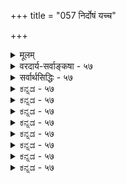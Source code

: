 +++
title = "057 निर्दोषं यच्च"

+++
<details><summary>मूलम्</summary>

निर्दोषं यच्च शास्त्रं तदपि बहुविधं बोधयत्येव भेदं वाक्ये तत्त्वोपदेशप्रकरणपठिते नान्यपर्यं प्रतीमः ।  
नात्रापच्छेदनीतिर्नियतिमति सदोपक्रमन्यायसिद्धेः स्वप्रख्याप्यापलापे श्रुतिरपि वृषलोद्वाहमन्त्रायते वः ॥ ५७ ॥
</details>

<details><summary>वरदार्य-सर्वाङ्कषा - ५७</summary>

, 



ननु भोः ! त्वमेव वैतण्डिकोऽसि, योऽस्मान् वैतण्डिकान् निन्दसि । सर्वं व्यावहारिकमिति वदतामस्माकं बौद्धागमापेक्षया व्यावहारिकः प्रमाण्यातिशयो वेदानां संमतः । त्वमपि वैदिकोऽसि । अतः व्यावहारिकं वा प्रामाण्यातिशयं वेदानां कथं निराकरोषीत्यत्रोत्तरमाह – निर्दोषमित्यादि । यच्च **शास्त्रम्** = - वेदाख्यं परमं शास्त्रम् **निर्दोषम्** = प्रमादादिव्यावहारिकदोषरहितं मन्यसे, तदपि **बहुविधम्** = स्वरूपतः, धर्मतः, गुणतश्च जगद्ब्रह्मणोः नानाविधं भेदम् **बोधयत्येव** = उपदिशत्येव, न तु केवलं वक्ति । केवलं वचनं कदाचिदन्यतात्पर्यकमपि स्यात् ; न तूपदेशः, चेतनहितार्थत्वादुपदेशस्य । ननु कथं ज्ञायते भेदस्यो - पदेश्यत्वमेवेत्यत्राह - वाक्य इत्यादि । तत्त्वोपदेशप्रकणपठिते **वाक्ये** = भेदवाक्ये **आन्यपर्यम्** = अन्य- **परताम्** =अन्यतात्पर्यकताम् न **प्रतीमः** = न जानीमः, वयमिति शेषः । लोके कुत्राप्यस्माभिस्तथाऽदर्शनात् । 'भोक्ता भाग्यं प्रेरितारं च मत्त्वा सर्वं प्रोक्तं त्रिविधं ब्रह्ममेतत्' (श्वे. 1-12 ) ' य ईशेऽस्य जगतो नित्यमेव' (श्वे.6-17) इत्यादौ चिदचिदीश्वरभेदस्य, तदनन्तरं तन्निषेधाभावस्य च दर्शनात् ॥ 

ननु भोः ! न वयं प्रमाणानां पौर्वापर्यमादाय पूर्वस्योत्तरेण बाध इति वदामः, येनोच्येत भवता केवलं भेदोऽप्युपदिश्यते; अनन्तरं निषेधोऽपि न दृश्यते कुत्रचिदित्यादि । किन्तु प्रमेययोः विधिनिषेधयोः पौर्वा-यस्यास्च ग्राति परस्वस्थ कृत्वा 



484 

नात्रापच्छेदनीतिर्नियतिमति सदोपक्रमन्यायसिद्धेः 

स्वप्रख्याप्यापलापे श्रुतिरपि वृषलोद्वाहमन्त्रायते वः ॥57॥ 

STE 

पर्यमादाय । विधिनिषेधयोर्मध्ये विधिः पूर्वः, निषेधस्तु पर इति न्यायतत्त्वविदः । अतश्च भेदाभेदयोर्मध्ये भेदो दुर्बलः, अभेद एव प्रबलस्सिध्येतेति भेदस्य मिथ्यात्वसिद्धिरित्याशङ्कां समाधत्ते – नात्रेत्यादि । **अत्र** = प्रकृते बाध्यबाधकभावे **अपच्छेदनीतिः** =अपच्छेदाधिकरणन्यायः **न** = न प्रवर्तते ॥ 

ज्योतिष्म अग्निहोत्रे, बहिष्पवमानस्तोत्रार्थं पञ्चर्त्विजो यजमानश्चोत्थाय यदा गच्छन्ति, तदा क्रमेण परस्परं संबन्धं कल्पयित्वाग्नेः प्रदक्षिणेन गन्तव्यमिति विहितम् - ' अध्वर्यु प्रस्तोतान्वारभते प्रस्तोतारं प्रतिहर्ता प्रतिहर्तारमुद्गाता उद्गातारं यजमानः' इति । एवं गमनसमये तेषां मध्ये विच्छेदे प्राप्ते प्रायश्चित्तं विधीयते । परस्परं संबन्धविच्छेद एवापच्छेद इत्युच्यते । तत्रेकैकापच्छेदे तत्तत्प्रायश्चित्तमपि भवतीत्यत्र न चर्चा । द्वयोस्त्रयाणां वा क्रमेणापच्छेदे प्रायश्चित्तमपि क्रमेण भवेदविरोधात् । युगपदपच्छेदे युगपत्प्रायश्चित्तद्वयानुष्ठानासंभवात् किं कर्तव्यमिति प्रश्ने, यथेच्छं यत्किञ्चिदिति पूर्वपक्षे, उद्गातुः तत्समूहे प्रधानत्वात्तत्प्रायश्चित्तमेव कर्तव्यमिति निश्चयः । क्रमेण उद्गातृप्रतिहर्त्रेरपच्छेदे तु केशो भवति । उद्गात्रपच्छेदे यज्ञः तत्रैव संस्थाप्यः, पुनर्यनं कृत्वान्ते दक्षिणा देया । प्रतिहर्त्रपच्छेदे तु सर्वस्वदक्षिणा प्रायश्चित्तत्वेनोक्ता । द्वयमपि विरुद्धत्वात्कर्तुमशक्यम् । अत उद्गातुः वर्गप्रधानत्वात् तत्प्रायश्चित्तमेव कर्तव्यमिति पूर्वपक्षे, यस्यापच्छेदः अनन्तरं जातः, तस्यैव प्रायश्चित्तं कर्तव्यम्, पूर्वापेक्षयोत्तरस्य प्रबलत्वादिति सिद्धान्तः । 'पौर्वापर्ये पूर्वदौर्बल्यम्' (जै. सू. 6- 5-54) इत्यत्रोक्तः अयमपच्छेदन्यायः ॥ 

एवमेव प्रकृतेऽपि विधेः पूर्वत्वात्, निषेधस्य चोत्तरत्वान्निषेध एव प्रबल इति पूर्वपक्षिणामाशयः । परं त्वत्रापच्छेदे एवमेवापच्छेदो भवेदिति नियमो नास्ति । विधिनिषेधयोस्तु क्रमो नियतः । अतः **नियतिमति** = नियतपूर्वापरस्थले सदा-सर्वत्र **उपक्रमन्यायसिद्धेः** = उपक्रमाधिकरणन्यायस्यैव सिद्धेः प्रसक्तेः । नियतपूर्वापरभावस्थले तु उपक्तमाधिकरणन्याय एव प्रवर्तेत । अयं न्यायः 'वेदो वा प्रायदर्शनात् ' (जै. सू. 3-3-2 ) इत्यत्रोक्तः । अतो भेदस्यैवोपक्रमात् तत्रैव तात्पर्यम्, अभेदस्यान्यपर्यं वर्ण्यताम् ॥ 



ननु सर्वत्र निषेधो विधिपूर्वकः । शुक्तौ ' इदं रजतम्' इति विधि विना 'नेदं रजतम्' इति निषेधस्यैवाप्रसक्तेः । यदि पूर्वमेव प्रबलम्, तर्हि शुक्तिरजतं सत्यं स्यादित्यत्राह - स्वप्रख्याप्येत्यादि । स्वेन **प्रख्याप्यस्य** =उपस्थापितस्य स्वेनैव **अपलापे** = निराकरणे **श्रुतिरपि** = वेदोऽपि **वः** = श्रुतेः स्वतः प्रामाण्यवादिनां भवताम् **वृषलोद्वाहमन्त्रायते** = परस्परविरोधमजानतां मूढजनानां वचनतुल्यं भवेत् । प्रतियोगिसमर्पकमेव निषेधमपि न समर्पयेत् । 'भूतले घटो नास्ति' इत्यादावपि, यदा नञर्थस्याभावः प्रत्यक्षसिद्धः, तदा प्रतियोगिसमर्पकं स्मरणमेव, न प्रत्यक्षं सर्वथा भवेत्, भावाभावयोर्विरोधात् ॥ - 

**वृषलः** = शूद्रः । शूद्रविवाहे धनलुब्धः पुरोहितः 'पादेनेमममानं प्रहर' इति वरं अश्मप्रहारं पादेन कारयति प्रथमम् । अनन्तरम् ' न प्रहृतम्' इति तं वादयति । ततः 'एवमनृतवदनप्रायश्चित्तं करिष्ये' 

203. 

485 

[ शास्त्रस्य भेदप्रतिपादकत्वम् ] 

भेदः प्रत्यक्षसिद्धो न निगमविषयः स्यादिति त्वर्भकोक्तिः 

प्रख्यातादन्यमेनं प्रथयति यदसौ त्वन्मताद्वैतवन्नः । 

सन्मात्रग्राहि चाक्षं नियमयसि; ततो ब्रह्म दृश्यं मृषा स्यात् 



किं ते श्रुत्या तदानीं; फलमपि लभतां वापशूद्राधिकारः ॥58॥ 

इति वादयित्वा प्रायश्चित्तदानं स्वीकरोतीति ग्रामीणानां कथा । संस्कृतभाषानभिज्ञः शूद्रो वरः स्ववचनविरोधं न जानाति यथा, तथा श्रुतिरपि स्ववचनविरोधं न जानातीति स्यादित्ययं न्यायः 'वृषलोद्वाहमन्त्रन्यायः ' ॥ अयं भावः - 'भूतले घटो नास्ति' इति ह्येकं वाक्यम् । तत्र नञ्व्यतिरिक्तम् सर्वं नञर्थस्यैव शेषभूतम् । प्रसक्तस्यैव निषेधसंभवात् नञः प्रत्येकं प्रयोगाभावात् । अतस्तत्र तावन्मात्रस्य प्रत्येकवाक्यत्वं नास्त्येव । एवमेव ' नेदं रजतम्' इत्यत्रापि । परं त्विदं सर्वमपि न समभिव्यवहारस्थल एव । अन्यथा आपणे 'इदं रजतम्' इति वाक्यमपि प्रतियोगिसमर्पकत्वात् भ्रान्तिप्रयुक्तं स्यात् । 'ज्ञानिनां दृष्ट्या द्वयं तुल्यम्' इत्यादिकं त्वज्ञानिनामेवेत्युक्तं सहस्रशः । तत्फलभूतमुपदेशानुपपत्त्यादिकमप्युक्तं तथैव । प्रकृते भेदाभेदयोर्मध्ये पूर्वापरीभावो दुर्निरूप इत्यप्युक्तमनुपदमेव । अधिकं समनन्तरश्लोके द्रष्टव्यम् ॥ ५७ ॥
</details>

<details><summary>सर्वार्थसिद्धिः - ५७</summary>

असंभावितदोषादौपनिषदवाक्यादद्वैतज्ञानं सिध्यतीति परोक्ते प्रतिबन्दिं प्रस्तुवान इव स्वपक्षमपि स्यापयति - निर्दोषमिति ॥ बहुविधं भेदम् - आधाराधेयभावादिभिरीशेशितव्यभेदं, भोक्तृभोग्यनियन्तृभावैस्तत्त्वत्रयभेदम्, अणुत्वविभुत्वादिभिर्जीवेश्वरभेदं, बद्धमुक्तनित्यतदवान्तरविभागैर्जीवभेदम्, एतेषु(एषु) च कालभेदेन तत्तदवस्थाभेदं चेत्यर्थः । प्रतिषेधगन्धिना त्वयाऽपि प्रतिषेध्यधीर्दुरपलपेत्येवकाराभिप्रायः । प्रस्तुतभेदवाक्यानि अन्यपरत्वान्न भेदं विदधतीत्यत्राह - वाक्य इति । नहि सद्विद्यादिषु कर्मविधयः उपासनविधयो वा संनिदधतीति त्वयाऽपि संप्रधार्यते । सन्ति च तत्रापि, 'अहमिमास्तिस्रो देवता अनेन जीवेनाऽऽत्मनाऽनुप्रविश्य नामरूपे व्याकरवाणि' इत्यादीनि तत्तद्द्रव्यस्वरूपव्यापारादिविविधभेदविषयाणि वाक्यानि । अतोऽनन्यपरनिर्दोषवाक्यसिद्धत्वादद्वैतवत् द्वैतमपि दुर्निषेधमित्यभिप्रायः । ननु प्रतिषेधस्य प्रसक्तिसापेक्षत्वात् भेदप्रसञ्जकवाक्यं पूर्वं, तन्निषेघकं तु परत्वेनापच्छेदनयात्तद्बाधकं स्यादित्यत्राह - नात्रेति । अत्रेत्यनेनाभिप्रेतं हेतुमाह - नियतिमतीति । अयं भावः - अनियतपौर्वापर्ये ह्यपच्छेदनयः, नियमे तूपक्रमनयात् परानुत्पत्तिरेवेति नीतिविदः । इह च त्वयैव प्रसञ्जकप्रतिषेधकयोः पौर्वापर्यनियमः स्थापितः; अतः परस्यैव दौर्बल्यं प्रत्येतव्यमिति । अनुष्ठाने त्वस्य न्यायस्यान(?)न्यथाभावमभिप्रेत्य सदाशब्दः । ननु लोकसिद्धान् भेदांस्तावत् प्रसिद्धत्वादनुवदति, अलौकिकानपि प्रतिषेधार्थमेवोपदिश्य प्रतिषेधतीति परप्राबल्यं दुर्वारम्, तत्राह - स्वप्रख्याप्येति । अप्रख्यातस्य प्रख्यापनाद्वरं तत्र तूष्णींभावः । न हि भ्रमनिवर्तनाय प्रवृत्तं शास्त्रं भ्रमान्तरमुत्पादयतीति त्वदन्यः प्रतिपद्येत । तदिह श्रुतिः प्रत्यक्षाद्यनवगतान् भेदान् स्वयं विधत्ते प्रतिषेधति चेति वृषलविवाहमन्त्रवत् व्याघात एव परिशिष्यते इति भावः । एतेन सगुणनिर्गुणश्रुत्योरपि परप्राबल्यवर्णनं निरस्तम् ॥ ५७ ॥   
इति भेदतन्निषेधश्रुत्योरपच्छेदन्यायानर्हत्वम् ॥
</details>


<details><summary>ಕನ್ನಡ - ५७</summary>

'शास्त्र प्रबल' ऎन्दरू वादिगळ इष्टसिद्धियागुवुदिल्लवॆन्दु प्रति पादिसुत्तारॆ. यज्ञ शास्त्रं निर्पपं, तत् बहुविधं भेदमपि बोधय याव ऒन्दु शास्त्र अपौरुषेयवाद्दरिन्द भ्रान्त्यादि पुरुषदोषरहितवॆन्नुत्तियो, आ शास्त्र अनेक प्रकारवाद भेदवन्नू सह तिळिसिये तिळिसुत्तदॆ. तप्पोपदेश प्रकरणपते वाक्य आन्यपर्य० न प्रतीम-तत्त्ववन्नु उपदेशिसुव समयदल्लि हेळिरुव वाक्यदल्लि बेरॆ तात्पर्यवन्नु नावु अरियलारॆवु. 

“एषत आत्मान्तर्यामृमृतः' ऎन्दु तप्पोपदेश माडुवागलू “ते अन्तर्यामि' ऎन्दु भेदवन्ने हेळुवुदरिन्द शास्त्र अभेद मात्र वन्नु हेळदे भेदवन्नू हेळुत्तदॆ. विरुद्धवाद ऎरडन्नू हेगॆ हेळलु साध्य? आद्दरिन्द ऒन्दक्कॆ बेरॆ रीतियल्ले अर्थवन्नु हेळबेकु ऎम्बुदु, 

विरोधविल्लदे समन्वयपडिसलु साध्यविरुवाग सरियल्ल. 

236 

[257 

୧୫ 

नात्रापच्छेदनीतिर्नियतिमति सदोपक्रमन्यायसिद्धे 

स्व प्रख्याापलापे श्रुतिरसि वृषद्वाहमायते वः ॥ नियतिमति अत्र उपक्रमन्यायसिद्धे, अपच्छेदनीतिः न नियतवाद क्रमविरुव ई कडॆयल्लि उपक्रमाधिकरण न्यायवे बरुवुद रिन्द अपच्छेदाधिकरणन्याय बरुवुदिल्ल. 

यज्ञदल्लि यजमान, ऋत्विक्कुगळु ऎल्लरू परस्पर संहन्ध एर्पडि सिकॊण्डु अग्नियन्नु प्रदक्षिणॆ माडबेकु. अवाग परस्पर सम्बन्ध तप्पि होदरॆ प्रायश्चित्त माडबेकु. सम्बन्ध तप्पि होगुवुदन्नु 'अपच्छेद' ऎन्नुत्तारॆ. उद्धातृविन अपच्छेदवादरॆ यज्ञवन्नु मत्तॆ मॊदलिनिन्द माडबेकु. प्रतिहर्तविन अपच्छेदवादरॆ सर्वस्ववन्नू दक्षिणॆयागि कॊडबेकु. इब्बर अपच्छेदवादरॆ ऎरडनॆयदागि आद अपच्छेदद प्रायश्चित्तवन्ने माडबेकु, मॊदलनॆय अपच्छेदद्दल्ल, ऎन्दु निर्णयि सुव न्यायवन्नु 'अपच्छेद न्याय' ऎन्नुत्तारॆ. ऎरडु शास्त्रगळिगॆ विरोध बन्दरॆ, ऎरडनॆयदे प्रबल ऎम्बुदु इदर तात्पर्य, 

इदरन्तॆ विधि निषेधवाक्यगळल्लि निषेधवाक्य ऎरडनॆयदाद्दरिन्द निषेधवाक्यवे प्रबलवागुव कारण प्रपञ्चमिथ्यात्व, ब्रह्मनिर्गुणत्व ऎल्लवू सिद्धिसुत्तदॆ ऎन्दु निर्विशेषवादिगळु हेळुवरु. 

यार सम्बन्ध मॊदलु तप्पि होगुत्तदॆ ऎन्दु यारू हेळुवु दक्कॆ आगुवुदिल्ल. अद्दरिन्द ई शास्त्रवे मॊदलु, अदल्ल ऎम्ब व्यवस्थॆ यावुदू इल्ल. इन्तह कडॆयल्ले अपच्चेदन्याय बरुत्तदॆ. विधिनिषेध वाक्यगळल्लि विधि मॊदलु, निषेध अनन्तर ऎम्बुदु सर्व सम्मत. इन्तह कडॆ यल्लि, मॊदलनॆय शास्त्रवे प्रबलवॆन्दु हेळुव उपक्रमन्याय'वे बरुवुदरिन्द निषेध वाक्यगळन्नु विधिवाक्यगळिगॆ हॊन्दिसिकॊळ्ळबेकु. 

ऎल्लक्किन्तलू, कर्मकाण्डदल्लि मुन्दिन शास्त्रदिन्द हिन्दिन शास्त्रक्कॆ बाधवॆन्दरॆ, अवनु आवाग अदन्नु माडबारदु ऎन्दष्टे अर्थवे हॊरतु पूर्व शास्त्रवे अप्रमाणवागुवुदिल्ल. वस्तुस्थितियन्नु हेळुवाग आ न्यायवन्नु अन्वयिसिदरॆ, पूर्ववाक्य अप्रमाणवे आगबेकागुत्तदॆ. वेदवाक्यगळल्लि यावुदन्नू वैदिकरु कैबिडुवन्तिल्ल. आद्दरिन्द प्रपञ्चक्कॆ मिथ्यात्ववागलि, ब्रह्मक्कॆ निर्गुणत्ववागलि सिद्धिसवुदे इल्ल. 

स्वप्रख्याव्यापलापे श्रुतिरसि ई वृषाहननायते तानु हेळिद्दन्नु ताने निषेधिसिदरॆ, श्रुतिय सह निमगॆ पामरर विवाह मन्त्रदन्तॆ आगुत्तदॆ. 

श्लोक 58] 

203 

नायकसर 

[भेददल्लि शास्त्र प्रमाणवागबल्लदु. 

237 

तिळुवळिकॆ इल्लद पामरर विवाहदल्लि लुब्धवाद पुरोहितनु वरन कैयिन्द एनादरॊन्दु सुळ्ळन्नु हेळिसि, अदक्कॆ प्रायश्चित्त माडिसि दक्षिणॆयन्नु वसूलु माडुत्तानॆ ऎन्दु हास्यमाडुव 'न्याय' इदॆ. हागॆ श्रुतियू सह बेकॆन्दु तानु तप्पन्नु हेळि, अनन्तर अदन्नु सरिपडिसुत्तदॆ ऎन्दु हेळुवुदु हास्यास्पद ऎन्दु तात्पर्य ॥ ५७ ।
</details>


<details><summary>ಕನ್ನಡ - ५७</summary>

'शास्त्र प्रबल' ऎन्दरू वादिगळ इष्टसिद्धियागुवुदिल्लवॆन्दु प्रति पादिसुत्तारॆ. यज्ञ शास्त्रं निर्पपं, तत् बहुविधं भेदमपि बोधय याव ऒन्दु शास्त्र अपौरुषेयवाद्दरिन्द भ्रान्त्यादि पुरुषदोषरहितवॆन्नुत्तियो, आ शास्त्र अनेक प्रकारवाद भेदवन्नू सह तिळिसिये तिळिसुत्तदॆ. तप्पोपदेश प्रकरणपते वाक्य आन्यपर्य० न प्रतीम-तत्त्ववन्नु उपदेशिसुव समयदल्लि हेळिरुव वाक्यदल्लि बेरॆ तात्पर्यवन्नु नावु अरियलारॆवु. 

“एषत आत्मान्तर्यामृमृतः' ऎन्दु तप्पोपदेश माडुवागलू “ते अन्तर्यामि' ऎन्दु भेदवन्ने हेळुवुदरिन्द शास्त्र अभेद मात्र वन्नु हेळदे भेदवन्नू हेळुत्तदॆ. विरुद्धवाद ऎरडन्नू हेगॆ हेळलु साध्य? आद्दरिन्द ऒन्दक्कॆ बेरॆ रीतियल्ले अर्थवन्नु हेळबेकु ऎम्बुदु, 

विरोधविल्लदे समन्वयपडिसलु साध्यविरुवाग सरियल्ल. 

236 

[257 

୧୫ 

नात्रापच्छेदनीतिर्नियतिमति सदोपक्रमन्यायसिद्धे 

स्व प्रख्याापलापे श्रुतिरसि वृषद्वाहमायते वः ॥ नियतिमति अत्र उपक्रमन्यायसिद्धे, अपच्छेदनीतिः न नियतवाद क्रमविरुव ई कडॆयल्लि उपक्रमाधिकरण न्यायवे बरुवुद रिन्द अपच्छेदाधिकरणन्याय बरुवुदिल्ल. 

यज्ञदल्लि यजमान, ऋत्विक्कुगळु ऎल्लरू परस्पर संहन्ध एर्पडि सिकॊण्डु अग्नियन्नु प्रदक्षिणॆ माडबेकु. अवाग परस्पर सम्बन्ध तप्पि होदरॆ प्रायश्चित्त माडबेकु. सम्बन्ध तप्पि होगुवुदन्नु 'अपच्छेद' ऎन्नुत्तारॆ. उद्धातृविन अपच्छेदवादरॆ यज्ञवन्नु मत्तॆ मॊदलिनिन्द माडबेकु. प्रतिहर्तविन अपच्छेदवादरॆ सर्वस्ववन्नू दक्षिणॆयागि कॊडबेकु. इब्बर अपच्छेदवादरॆ ऎरडनॆयदागि आद अपच्छेदद प्रायश्चित्तवन्ने माडबेकु, मॊदलनॆय अपच्छेदद्दल्ल, ऎन्दु निर्णयि सुव न्यायवन्नु 'अपच्छेद न्याय' ऎन्नुत्तारॆ. ऎरडु शास्त्रगळिगॆ विरोध बन्दरॆ, ऎरडनॆयदे प्रबल ऎम्बुदु इदर तात्पर्य, 

इदरन्तॆ विधि निषेधवाक्यगळल्लि निषेधवाक्य ऎरडनॆयदाद्दरिन्द निषेधवाक्यवे प्रबलवागुव कारण प्रपञ्चमिथ्यात्व, ब्रह्मनिर्गुणत्व ऎल्लवू सिद्धिसुत्तदॆ ऎन्दु निर्विशेषवादिगळु हेळुवरु. 

यार सम्बन्ध मॊदलु तप्पि होगुत्तदॆ ऎन्दु यारू हेळुवु दक्कॆ आगुवुदिल्ल. अद्दरिन्द ई शास्त्रवे मॊदलु, अदल्ल ऎम्ब व्यवस्थॆ यावुदू इल्ल. इन्तह कडॆयल्ले अपच्चेदन्याय बरुत्तदॆ. विधिनिषेध वाक्यगळल्लि विधि मॊदलु, निषेध अनन्तर ऎम्बुदु सर्व सम्मत. इन्तह कडॆ यल्लि, मॊदलनॆय शास्त्रवे प्रबलवॆन्दु हेळुव उपक्रमन्याय'वे बरुवुदरिन्द निषेध वाक्यगळन्नु विधिवाक्यगळिगॆ हॊन्दिसिकॊळ्ळबेकु. 

ऎल्लक्किन्तलू, कर्मकाण्डदल्लि मुन्दिन शास्त्रदिन्द हिन्दिन शास्त्रक्कॆ बाधवॆन्दरॆ, अवनु आवाग अदन्नु माडबारदु ऎन्दष्टे अर्थवे हॊरतु पूर्व शास्त्रवे अप्रमाणवागुवुदिल्ल. वस्तुस्थितियन्नु हेळुवाग आ न्यायवन्नु अन्वयिसिदरॆ, पूर्ववाक्य अप्रमाणवे आगबेकागुत्तदॆ. वेदवाक्यगळल्लि यावुदन्नू वैदिकरु कैबिडुवन्तिल्ल. आद्दरिन्द प्रपञ्चक्कॆ मिथ्यात्ववागलि, ब्रह्मक्कॆ निर्गुणत्ववागलि सिद्धिसवुदे इल्ल. 

स्वप्रख्याव्यापलापे श्रुतिरसि ई वृषाहननायते तानु हेळिद्दन्नु ताने निषेधिसिदरॆ, श्रुतिय सह निमगॆ पामरर विवाह मन्त्रदन्तॆ आगुत्तदॆ. 

श्लोक 58] 

203 

नायकसर 

[भेददल्लि शास्त्र प्रमाणवागबल्लदु. 

237 

तिळुवळिकॆ इल्लद पामरर विवाहदल्लि लुब्धवाद पुरोहितनु वरन कैयिन्द एनादरॊन्दु सुळ्ळन्नु हेळिसि, अदक्कॆ प्रायश्चित्त माडिसि दक्षिणॆयन्नु वसूलु माडुत्तानॆ ऎन्दु हास्यमाडुव 'न्याय' इदॆ. हागॆ श्रुतियू सह बेकॆन्दु तानु तप्पन्नु हेळि, अनन्तर अदन्नु सरिपडिसुत्तदॆ ऎन्दु हेळुवुदु हास्यास्पद ऎन्दु तात्पर्य ॥ ५७ ।
</details>



<details><summary>ಕನ್ನಡ - ५७</summary>

'शास्त्र प्रबल' ऎन्दरू वादिगळ इष्टसिद्धियागुवुदिल्लवॆन्दु प्रति पादिसुत्तारॆ. यज्ञ शास्त्रं निर्पपं, तत् बहुविधं भेदमपि बोधय याव ऒन्दु शास्त्र अपौरुषेयवाद्दरिन्द भ्रान्त्यादि पुरुषदोषरहितवॆन्नुत्तियो, आ शास्त्र अनेक प्रकारवाद भेदवन्नू सह तिळिसिये तिळिसुत्तदॆ. तप्पोपदेश प्रकरणपते वाक्य आन्यपर्य० न प्रतीम-तत्त्ववन्नु उपदेशिसुव समयदल्लि हेळिरुव वाक्यदल्लि बेरॆ तात्पर्यवन्नु नावु अरियलारॆवु. 

“एषत आत्मान्तर्यामृमृतः' ऎन्दु तप्पोपदेश माडुवागलू “ते अन्तर्यामि' ऎन्दु भेदवन्ने हेळुवुदरिन्द शास्त्र अभेद मात्र वन्नु हेळदे भेदवन्नू हेळुत्तदॆ. विरुद्धवाद ऎरडन्नू हेगॆ हेळलु साध्य? आद्दरिन्द ऒन्दक्कॆ बेरॆ रीतियल्ले अर्थवन्नु हेळबेकु ऎम्बुदु, 

विरोधविल्लदे समन्वयपडिसलु साध्यविरुवाग सरियल्ल. 

236 

[257 

୧୫ 

नात्रापच्छेदनीतिर्नियतिमति सदोपक्रमन्यायसिद्धे 

स्व प्रख्याापलापे श्रुतिरसि वृषद्वाहमायते वः ॥ नियतिमति अत्र उपक्रमन्यायसिद्धे, अपच्छेदनीतिः न नियतवाद क्रमविरुव ई कडॆयल्लि उपक्रमाधिकरण न्यायवे बरुवुद रिन्द अपच्छेदाधिकरणन्याय बरुवुदिल्ल. 

यज्ञदल्लि यजमान, ऋत्विक्कुगळु ऎल्लरू परस्पर संहन्ध एर्पडि सिकॊण्डु अग्नियन्नु प्रदक्षिणॆ माडबेकु. अवाग परस्पर सम्बन्ध तप्पि होदरॆ प्रायश्चित्त माडबेकु. सम्बन्ध तप्पि होगुवुदन्नु 'अपच्छेद' ऎन्नुत्तारॆ. उद्धातृविन अपच्छेदवादरॆ यज्ञवन्नु मत्तॆ मॊदलिनिन्द माडबेकु. प्रतिहर्तविन अपच्छेदवादरॆ सर्वस्ववन्नू दक्षिणॆयागि कॊडबेकु. इब्बर अपच्छेदवादरॆ ऎरडनॆयदागि आद अपच्छेदद प्रायश्चित्तवन्ने माडबेकु, मॊदलनॆय अपच्छेदद्दल्ल, ऎन्दु निर्णयि सुव न्यायवन्नु 'अपच्छेद न्याय' ऎन्नुत्तारॆ. ऎरडु शास्त्रगळिगॆ विरोध बन्दरॆ, ऎरडनॆयदे प्रबल ऎम्बुदु इदर तात्पर्य, 

इदरन्तॆ विधि निषेधवाक्यगळल्लि निषेधवाक्य ऎरडनॆयदाद्दरिन्द निषेधवाक्यवे प्रबलवागुव कारण प्रपञ्चमिथ्यात्व, ब्रह्मनिर्गुणत्व ऎल्लवू सिद्धिसुत्तदॆ ऎन्दु निर्विशेषवादिगळु हेळुवरु. 

यार सम्बन्ध मॊदलु तप्पि होगुत्तदॆ ऎन्दु यारू हेळुवु दक्कॆ आगुवुदिल्ल. अद्दरिन्द ई शास्त्रवे मॊदलु, अदल्ल ऎम्ब व्यवस्थॆ यावुदू इल्ल. इन्तह कडॆयल्ले अपच्चेदन्याय बरुत्तदॆ. विधिनिषेध वाक्यगळल्लि विधि मॊदलु, निषेध अनन्तर ऎम्बुदु सर्व सम्मत. इन्तह कडॆ यल्लि, मॊदलनॆय शास्त्रवे प्रबलवॆन्दु हेळुव उपक्रमन्याय'वे बरुवुदरिन्द निषेध वाक्यगळन्नु विधिवाक्यगळिगॆ हॊन्दिसिकॊळ्ळबेकु. 

ऎल्लक्किन्तलू, कर्मकाण्डदल्लि मुन्दिन शास्त्रदिन्द हिन्दिन शास्त्रक्कॆ बाधवॆन्दरॆ, अवनु आवाग अदन्नु माडबारदु ऎन्दष्टे अर्थवे हॊरतु पूर्व शास्त्रवे अप्रमाणवागुवुदिल्ल. वस्तुस्थितियन्नु हेळुवाग आ न्यायवन्नु अन्वयिसिदरॆ, पूर्ववाक्य अप्रमाणवे आगबेकागुत्तदॆ. वेदवाक्यगळल्लि यावुदन्नू वैदिकरु कैबिडुवन्तिल्ल. आद्दरिन्द प्रपञ्चक्कॆ मिथ्यात्ववागलि, ब्रह्मक्कॆ निर्गुणत्ववागलि सिद्धिसवुदे इल्ल. 

स्वप्रख्याव्यापलापे श्रुतिरसि ई वृषाहननायते तानु हेळिद्दन्नु ताने निषेधिसिदरॆ, श्रुतिय सह निमगॆ पामरर विवाह मन्त्रदन्तॆ आगुत्तदॆ. 

श्लोक 58] 

203 

नायकसर 

[भेददल्लि शास्त्र प्रमाणवागबल्लदु. 

237 

तिळुवळिकॆ इल्लद पामरर विवाहदल्लि लुब्धवाद पुरोहितनु वरन कैयिन्द एनादरॊन्दु सुळ्ळन्नु हेळिसि, अदक्कॆ प्रायश्चित्त माडिसि दक्षिणॆयन्नु वसूलु माडुत्तानॆ ऎन्दु हास्यमाडुव 'न्याय' इदॆ. हागॆ श्रुतियू सह बेकॆन्दु तानु तप्पन्नु हेळि, अनन्तर अदन्नु सरिपडिसुत्तदॆ ऎन्दु हेळुवुदु हास्यास्पद ऎन्दु तात्पर्य ॥ ५७ ।
</details>


<details><summary>ಕನ್ನಡ - ५७</summary>

'शास्त्र प्रबल' ऎन्दरू वादिगळ इष्टसिद्धियागुवुदिल्लवॆन्दु प्रति पादिसुत्तारॆ. यज्ञ शास्त्रं निर्पपं, तत् बहुविधं भेदमपि बोधय याव ऒन्दु शास्त्र अपौरुषेयवाद्दरिन्द भ्रान्त्यादि पुरुषदोषरहितवॆन्नुत्तियो, आ शास्त्र अनेक प्रकारवाद भेदवन्नू सह तिळिसिये तिळिसुत्तदॆ. तप्पोपदेश प्रकरणपते वाक्य आन्यपर्य० न प्रतीम-तत्त्ववन्नु उपदेशिसुव समयदल्लि हेळिरुव वाक्यदल्लि बेरॆ तात्पर्यवन्नु नावु अरियलारॆवु. 

“एषत आत्मान्तर्यामृमृतः' ऎन्दु तप्पोपदेश माडुवागलू “ते अन्तर्यामि' ऎन्दु भेदवन्ने हेळुवुदरिन्द शास्त्र अभेद मात्र वन्नु हेळदे भेदवन्नू हेळुत्तदॆ. विरुद्धवाद ऎरडन्नू हेगॆ हेळलु साध्य? आद्दरिन्द ऒन्दक्कॆ बेरॆ रीतियल्ले अर्थवन्नु हेळबेकु ऎम्बुदु, 

विरोधविल्लदे समन्वयपडिसलु साध्यविरुवाग सरियल्ल. 

236 

[257 

୧୫ 

नात्रापच्छेदनीतिर्नियतिमति सदोपक्रमन्यायसिद्धे 

स्व प्रख्याापलापे श्रुतिरसि वृषद्वाहमायते वः ॥ नियतिमति अत्र उपक्रमन्यायसिद्धे, अपच्छेदनीतिः न नियतवाद क्रमविरुव ई कडॆयल्लि उपक्रमाधिकरण न्यायवे बरुवुद रिन्द अपच्छेदाधिकरणन्याय बरुवुदिल्ल. 

यज्ञदल्लि यजमान, ऋत्विक्कुगळु ऎल्लरू परस्पर संहन्ध एर्पडि सिकॊण्डु अग्नियन्नु प्रदक्षिणॆ माडबेकु. अवाग परस्पर सम्बन्ध तप्पि होदरॆ प्रायश्चित्त माडबेकु. सम्बन्ध तप्पि होगुवुदन्नु 'अपच्छेद' ऎन्नुत्तारॆ. उद्धातृविन अपच्छेदवादरॆ यज्ञवन्नु मत्तॆ मॊदलिनिन्द माडबेकु. प्रतिहर्तविन अपच्छेदवादरॆ सर्वस्ववन्नू दक्षिणॆयागि कॊडबेकु. इब्बर अपच्छेदवादरॆ ऎरडनॆयदागि आद अपच्छेदद प्रायश्चित्तवन्ने माडबेकु, मॊदलनॆय अपच्छेदद्दल्ल, ऎन्दु निर्णयि सुव न्यायवन्नु 'अपच्छेद न्याय' ऎन्नुत्तारॆ. ऎरडु शास्त्रगळिगॆ विरोध बन्दरॆ, ऎरडनॆयदे प्रबल ऎम्बुदु इदर तात्पर्य, 

इदरन्तॆ विधि निषेधवाक्यगळल्लि निषेधवाक्य ऎरडनॆयदाद्दरिन्द निषेधवाक्यवे प्रबलवागुव कारण प्रपञ्चमिथ्यात्व, ब्रह्मनिर्गुणत्व ऎल्लवू सिद्धिसुत्तदॆ ऎन्दु निर्विशेषवादिगळु हेळुवरु. 

यार सम्बन्ध मॊदलु तप्पि होगुत्तदॆ ऎन्दु यारू हेळुवु दक्कॆ आगुवुदिल्ल. अद्दरिन्द ई शास्त्रवे मॊदलु, अदल्ल ऎम्ब व्यवस्थॆ यावुदू इल्ल. इन्तह कडॆयल्ले अपच्चेदन्याय बरुत्तदॆ. विधिनिषेध वाक्यगळल्लि विधि मॊदलु, निषेध अनन्तर ऎम्बुदु सर्व सम्मत. इन्तह कडॆ यल्लि, मॊदलनॆय शास्त्रवे प्रबलवॆन्दु हेळुव उपक्रमन्याय'वे बरुवुदरिन्द निषेध वाक्यगळन्नु विधिवाक्यगळिगॆ हॊन्दिसिकॊळ्ळबेकु. 

ऎल्लक्किन्तलू, कर्मकाण्डदल्लि मुन्दिन शास्त्रदिन्द हिन्दिन शास्त्रक्कॆ बाधवॆन्दरॆ, अवनु आवाग अदन्नु माडबारदु ऎन्दष्टे अर्थवे हॊरतु पूर्व शास्त्रवे अप्रमाणवागुवुदिल्ल. वस्तुस्थितियन्नु हेळुवाग आ न्यायवन्नु अन्वयिसिदरॆ, पूर्ववाक्य अप्रमाणवे आगबेकागुत्तदॆ. वेदवाक्यगळल्लि यावुदन्नू वैदिकरु कैबिडुवन्तिल्ल. आद्दरिन्द प्रपञ्चक्कॆ मिथ्यात्ववागलि, ब्रह्मक्कॆ निर्गुणत्ववागलि सिद्धिसवुदे इल्ल. 

स्वप्रख्याव्यापलापे श्रुतिरसि ई वृषाहननायते तानु हेळिद्दन्नु ताने निषेधिसिदरॆ, श्रुतिय सह निमगॆ पामरर विवाह मन्त्रदन्तॆ आगुत्तदॆ. 

श्लोक 58] 

203 

नायकसर 

[भेददल्लि शास्त्र प्रमाणवागबल्लदु. 

237 

तिळुवळिकॆ इल्लद पामरर विवाहदल्लि लुब्धवाद पुरोहितनु वरन कैयिन्द एनादरॊन्दु सुळ्ळन्नु हेळिसि, अदक्कॆ प्रायश्चित्त माडिसि दक्षिणॆयन्नु वसूलु माडुत्तानॆ ऎन्दु हास्यमाडुव 'न्याय' इदॆ. हागॆ श्रुतियू सह बेकॆन्दु तानु तप्पन्नु हेळि, अनन्तर अदन्नु सरिपडिसुत्तदॆ ऎन्दु हेळुवुदु हास्यास्पद ऎन्दु तात्पर्य ॥ ५७ ।
</details>



<details><summary>ಕನ್ನಡ - ५७</summary>

'शास्त्र प्रबल' ऎन्दरू वादिगळ इष्टसिद्धियागुवुदिल्लवॆन्दु प्रति पादिसुत्तारॆ. यज्ञ शास्त्रं निर्पपं, तत् बहुविधं भेदमपि बोधय याव ऒन्दु शास्त्र अपौरुषेयवाद्दरिन्द भ्रान्त्यादि पुरुषदोषरहितवॆन्नुत्तियो, आ शास्त्र अनेक प्रकारवाद भेदवन्नू सह तिळिसिये तिळिसुत्तदॆ. तप्पोपदेश प्रकरणपते वाक्य आन्यपर्य० न प्रतीम-तत्त्ववन्नु उपदेशिसुव समयदल्लि हेळिरुव वाक्यदल्लि बेरॆ तात्पर्यवन्नु नावु अरियलारॆवु. 

“एषत आत्मान्तर्यामृमृतः' ऎन्दु तप्पोपदेश माडुवागलू “ते अन्तर्यामि' ऎन्दु भेदवन्ने हेळुवुदरिन्द शास्त्र अभेद मात्र वन्नु हेळदे भेदवन्नू हेळुत्तदॆ. विरुद्धवाद ऎरडन्नू हेगॆ हेळलु साध्य? आद्दरिन्द ऒन्दक्कॆ बेरॆ रीतियल्ले अर्थवन्नु हेळबेकु ऎम्बुदु, 

विरोधविल्लदे समन्वयपडिसलु साध्यविरुवाग सरियल्ल. 

236 

[257 

୧୫ 

नात्रापच्छेदनीतिर्नियतिमति सदोपक्रमन्यायसिद्धे 

स्व प्रख्याापलापे श्रुतिरसि वृषद्वाहमायते वः ॥ नियतिमति अत्र उपक्रमन्यायसिद्धे, अपच्छेदनीतिः न नियतवाद क्रमविरुव ई कडॆयल्लि उपक्रमाधिकरण न्यायवे बरुवुद रिन्द अपच्छेदाधिकरणन्याय बरुवुदिल्ल. 

यज्ञदल्लि यजमान, ऋत्विक्कुगळु ऎल्लरू परस्पर संहन्ध एर्पडि सिकॊण्डु अग्नियन्नु प्रदक्षिणॆ माडबेकु. अवाग परस्पर सम्बन्ध तप्पि होदरॆ प्रायश्चित्त माडबेकु. सम्बन्ध तप्पि होगुवुदन्नु 'अपच्छेद' ऎन्नुत्तारॆ. उद्धातृविन अपच्छेदवादरॆ यज्ञवन्नु मत्तॆ मॊदलिनिन्द माडबेकु. प्रतिहर्तविन अपच्छेदवादरॆ सर्वस्ववन्नू दक्षिणॆयागि कॊडबेकु. इब्बर अपच्छेदवादरॆ ऎरडनॆयदागि आद अपच्छेदद प्रायश्चित्तवन्ने माडबेकु, मॊदलनॆय अपच्छेदद्दल्ल, ऎन्दु निर्णयि सुव न्यायवन्नु 'अपच्छेद न्याय' ऎन्नुत्तारॆ. ऎरडु शास्त्रगळिगॆ विरोध बन्दरॆ, ऎरडनॆयदे प्रबल ऎम्बुदु इदर तात्पर्य, 

इदरन्तॆ विधि निषेधवाक्यगळल्लि निषेधवाक्य ऎरडनॆयदाद्दरिन्द निषेधवाक्यवे प्रबलवागुव कारण प्रपञ्चमिथ्यात्व, ब्रह्मनिर्गुणत्व ऎल्लवू सिद्धिसुत्तदॆ ऎन्दु निर्विशेषवादिगळु हेळुवरु. 

यार सम्बन्ध मॊदलु तप्पि होगुत्तदॆ ऎन्दु यारू हेळुवु दक्कॆ आगुवुदिल्ल. अद्दरिन्द ई शास्त्रवे मॊदलु, अदल्ल ऎम्ब व्यवस्थॆ यावुदू इल्ल. इन्तह कडॆयल्ले अपच्चेदन्याय बरुत्तदॆ. विधिनिषेध वाक्यगळल्लि विधि मॊदलु, निषेध अनन्तर ऎम्बुदु सर्व सम्मत. इन्तह कडॆ यल्लि, मॊदलनॆय शास्त्रवे प्रबलवॆन्दु हेळुव उपक्रमन्याय'वे बरुवुदरिन्द निषेध वाक्यगळन्नु विधिवाक्यगळिगॆ हॊन्दिसिकॊळ्ळबेकु. 

ऎल्लक्किन्तलू, कर्मकाण्डदल्लि मुन्दिन शास्त्रदिन्द हिन्दिन शास्त्रक्कॆ बाधवॆन्दरॆ, अवनु आवाग अदन्नु माडबारदु ऎन्दष्टे अर्थवे हॊरतु पूर्व शास्त्रवे अप्रमाणवागुवुदिल्ल. वस्तुस्थितियन्नु हेळुवाग आ न्यायवन्नु अन्वयिसिदरॆ, पूर्ववाक्य अप्रमाणवे आगबेकागुत्तदॆ. वेदवाक्यगळल्लि यावुदन्नू वैदिकरु कैबिडुवन्तिल्ल. आद्दरिन्द प्रपञ्चक्कॆ मिथ्यात्ववागलि, ब्रह्मक्कॆ निर्गुणत्ववागलि सिद्धिसवुदे इल्ल. 

स्वप्रख्याव्यापलापे श्रुतिरसि ई वृषाहननायते तानु हेळिद्दन्नु ताने निषेधिसिदरॆ, श्रुतिय सह निमगॆ पामरर विवाह मन्त्रदन्तॆ आगुत्तदॆ. 

श्लोक 58] 

203 

नायकसर 

[भेददल्लि शास्त्र प्रमाणवागबल्लदु. 

237 

तिळुवळिकॆ इल्लद पामरर विवाहदल्लि लुब्धवाद पुरोहितनु वरन कैयिन्द एनादरॊन्दु सुळ्ळन्नु हेळिसि, अदक्कॆ प्रायश्चित्त माडिसि दक्षिणॆयन्नु वसूलु माडुत्तानॆ ऎन्दु हास्यमाडुव 'न्याय' इदॆ. हागॆ श्रुतियू सह बेकॆन्दु तानु तप्पन्नु हेळि, अनन्तर अदन्नु सरिपडिसुत्तदॆ ऎन्दु हेळुवुदु हास्यास्पद ऎन्दु तात्पर्य ॥ ५७ ।
</details>


<details><summary>ಕನ್ನಡ - ५७</summary>

'शास्त्र प्रबल' ऎन्दरू वादिगळ इष्टसिद्धियागुवुदिल्लवॆन्दु प्रति पादिसुत्तारॆ. यज्ञ शास्त्रं निर्पपं, तत् बहुविधं भेदमपि बोधय याव ऒन्दु शास्त्र अपौरुषेयवाद्दरिन्द भ्रान्त्यादि पुरुषदोषरहितवॆन्नुत्तियो, आ शास्त्र अनेक प्रकारवाद भेदवन्नू सह तिळिसिये तिळिसुत्तदॆ. तप्पोपदेश प्रकरणपते वाक्य आन्यपर्य० न प्रतीम-तत्त्ववन्नु उपदेशिसुव समयदल्लि हेळिरुव वाक्यदल्लि बेरॆ तात्पर्यवन्नु नावु अरियलारॆवु. 

“एषत आत्मान्तर्यामृमृतः' ऎन्दु तप्पोपदेश माडुवागलू “ते अन्तर्यामि' ऎन्दु भेदवन्ने हेळुवुदरिन्द शास्त्र अभेद मात्र वन्नु हेळदे भेदवन्नू हेळुत्तदॆ. विरुद्धवाद ऎरडन्नू हेगॆ हेळलु साध्य? आद्दरिन्द ऒन्दक्कॆ बेरॆ रीतियल्ले अर्थवन्नु हेळबेकु ऎम्बुदु, 

विरोधविल्लदे समन्वयपडिसलु साध्यविरुवाग सरियल्ल. 

236 

[257 

୧୫ 

नात्रापच्छेदनीतिर्नियतिमति सदोपक्रमन्यायसिद्धे 

स्व प्रख्याापलापे श्रुतिरसि वृषद्वाहमायते वः ॥ नियतिमति अत्र उपक्रमन्यायसिद्धे, अपच्छेदनीतिः न नियतवाद क्रमविरुव ई कडॆयल्लि उपक्रमाधिकरण न्यायवे बरुवुद रिन्द अपच्छेदाधिकरणन्याय बरुवुदिल्ल. 

यज्ञदल्लि यजमान, ऋत्विक्कुगळु ऎल्लरू परस्पर संहन्ध एर्पडि सिकॊण्डु अग्नियन्नु प्रदक्षिणॆ माडबेकु. अवाग परस्पर सम्बन्ध तप्पि होदरॆ प्रायश्चित्त माडबेकु. सम्बन्ध तप्पि होगुवुदन्नु 'अपच्छेद' ऎन्नुत्तारॆ. उद्धातृविन अपच्छेदवादरॆ यज्ञवन्नु मत्तॆ मॊदलिनिन्द माडबेकु. प्रतिहर्तविन अपच्छेदवादरॆ सर्वस्ववन्नू दक्षिणॆयागि कॊडबेकु. इब्बर अपच्छेदवादरॆ ऎरडनॆयदागि आद अपच्छेदद प्रायश्चित्तवन्ने माडबेकु, मॊदलनॆय अपच्छेदद्दल्ल, ऎन्दु निर्णयि सुव न्यायवन्नु 'अपच्छेद न्याय' ऎन्नुत्तारॆ. ऎरडु शास्त्रगळिगॆ विरोध बन्दरॆ, ऎरडनॆयदे प्रबल ऎम्बुदु इदर तात्पर्य, 

इदरन्तॆ विधि निषेधवाक्यगळल्लि निषेधवाक्य ऎरडनॆयदाद्दरिन्द निषेधवाक्यवे प्रबलवागुव कारण प्रपञ्चमिथ्यात्व, ब्रह्मनिर्गुणत्व ऎल्लवू सिद्धिसुत्तदॆ ऎन्दु निर्विशेषवादिगळु हेळुवरु. 

यार सम्बन्ध मॊदलु तप्पि होगुत्तदॆ ऎन्दु यारू हेळुवु दक्कॆ आगुवुदिल्ल. अद्दरिन्द ई शास्त्रवे मॊदलु, अदल्ल ऎम्ब व्यवस्थॆ यावुदू इल्ल. इन्तह कडॆयल्ले अपच्चेदन्याय बरुत्तदॆ. विधिनिषेध वाक्यगळल्लि विधि मॊदलु, निषेध अनन्तर ऎम्बुदु सर्व सम्मत. इन्तह कडॆ यल्लि, मॊदलनॆय शास्त्रवे प्रबलवॆन्दु हेळुव उपक्रमन्याय'वे बरुवुदरिन्द निषेध वाक्यगळन्नु विधिवाक्यगळिगॆ हॊन्दिसिकॊळ्ळबेकु. 

ऎल्लक्किन्तलू, कर्मकाण्डदल्लि मुन्दिन शास्त्रदिन्द हिन्दिन शास्त्रक्कॆ बाधवॆन्दरॆ, अवनु आवाग अदन्नु माडबारदु ऎन्दष्टे अर्थवे हॊरतु पूर्व शास्त्रवे अप्रमाणवागुवुदिल्ल. वस्तुस्थितियन्नु हेळुवाग आ न्यायवन्नु अन्वयिसिदरॆ, पूर्ववाक्य अप्रमाणवे आगबेकागुत्तदॆ. वेदवाक्यगळल्लि यावुदन्नू वैदिकरु कैबिडुवन्तिल्ल. आद्दरिन्द प्रपञ्चक्कॆ मिथ्यात्ववागलि, ब्रह्मक्कॆ निर्गुणत्ववागलि सिद्धिसवुदे इल्ल. 

स्वप्रख्याव्यापलापे श्रुतिरसि ई वृषाहननायते तानु हेळिद्दन्नु ताने निषेधिसिदरॆ, श्रुतिय सह निमगॆ पामरर विवाह मन्त्रदन्तॆ आगुत्तदॆ. 

श्लोक 58] 

203 

नायकसर 

[भेददल्लि शास्त्र प्रमाणवागबल्लदु. 

237 

तिळुवळिकॆ इल्लद पामरर विवाहदल्लि लुब्धवाद पुरोहितनु वरन कैयिन्द एनादरॊन्दु सुळ्ळन्नु हेळिसि, अदक्कॆ प्रायश्चित्त माडिसि दक्षिणॆयन्नु वसूलु माडुत्तानॆ ऎन्दु हास्यमाडुव 'न्याय' इदॆ. हागॆ श्रुतियू सह बेकॆन्दु तानु तप्पन्नु हेळि, अनन्तर अदन्नु सरिपडिसुत्तदॆ ऎन्दु हेळुवुदु हास्यास्पद ऎन्दु तात्पर्य ॥ ५७ ।
</details>



<details><summary>ಕನ್ನಡ - ५७</summary>

'शास्त्र प्रबल' ऎन्दरू वादिगळ इष्टसिद्धियागुवुदिल्लवॆन्दु प्रति पादिसुत्तारॆ. यज्ञ शास्त्रं निर्पपं, तत् बहुविधं भेदमपि बोधय याव ऒन्दु शास्त्र अपौरुषेयवाद्दरिन्द भ्रान्त्यादि पुरुषदोषरहितवॆन्नुत्तियो, आ शास्त्र अनेक प्रकारवाद भेदवन्नू सह तिळिसिये तिळिसुत्तदॆ. तप्पोपदेश प्रकरणपते वाक्य आन्यपर्य० न प्रतीम-तत्त्ववन्नु उपदेशिसुव समयदल्लि हेळिरुव वाक्यदल्लि बेरॆ तात्पर्यवन्नु नावु अरियलारॆवु. 

“एषत आत्मान्तर्यामृमृतः' ऎन्दु तप्पोपदेश माडुवागलू “ते अन्तर्यामि' ऎन्दु भेदवन्ने हेळुवुदरिन्द शास्त्र अभेद मात्र वन्नु हेळदे भेदवन्नू हेळुत्तदॆ. विरुद्धवाद ऎरडन्नू हेगॆ हेळलु साध्य? आद्दरिन्द ऒन्दक्कॆ बेरॆ रीतियल्ले अर्थवन्नु हेळबेकु ऎम्बुदु, 

विरोधविल्लदे समन्वयपडिसलु साध्यविरुवाग सरियल्ल. 

236 

[257 

୧୫ 

नात्रापच्छेदनीतिर्नियतिमति सदोपक्रमन्यायसिद्धे 

स्व प्रख्याापलापे श्रुतिरसि वृषद्वाहमायते वः ॥ नियतिमति अत्र उपक्रमन्यायसिद्धे, अपच्छेदनीतिः न नियतवाद क्रमविरुव ई कडॆयल्लि उपक्रमाधिकरण न्यायवे बरुवुद रिन्द अपच्छेदाधिकरणन्याय बरुवुदिल्ल. 

यज्ञदल्लि यजमान, ऋत्विक्कुगळु ऎल्लरू परस्पर संहन्ध एर्पडि सिकॊण्डु अग्नियन्नु प्रदक्षिणॆ माडबेकु. अवाग परस्पर सम्बन्ध तप्पि होदरॆ प्रायश्चित्त माडबेकु. सम्बन्ध तप्पि होगुवुदन्नु 'अपच्छेद' ऎन्नुत्तारॆ. उद्धातृविन अपच्छेदवादरॆ यज्ञवन्नु मत्तॆ मॊदलिनिन्द माडबेकु. प्रतिहर्तविन अपच्छेदवादरॆ सर्वस्ववन्नू दक्षिणॆयागि कॊडबेकु. इब्बर अपच्छेदवादरॆ ऎरडनॆयदागि आद अपच्छेदद प्रायश्चित्तवन्ने माडबेकु, मॊदलनॆय अपच्छेदद्दल्ल, ऎन्दु निर्णयि सुव न्यायवन्नु 'अपच्छेद न्याय' ऎन्नुत्तारॆ. ऎरडु शास्त्रगळिगॆ विरोध बन्दरॆ, ऎरडनॆयदे प्रबल ऎम्बुदु इदर तात्पर्य, 

इदरन्तॆ विधि निषेधवाक्यगळल्लि निषेधवाक्य ऎरडनॆयदाद्दरिन्द निषेधवाक्यवे प्रबलवागुव कारण प्रपञ्चमिथ्यात्व, ब्रह्मनिर्गुणत्व ऎल्लवू सिद्धिसुत्तदॆ ऎन्दु निर्विशेषवादिगळु हेळुवरु. 

यार सम्बन्ध मॊदलु तप्पि होगुत्तदॆ ऎन्दु यारू हेळुवु दक्कॆ आगुवुदिल्ल. अद्दरिन्द ई शास्त्रवे मॊदलु, अदल्ल ऎम्ब व्यवस्थॆ यावुदू इल्ल. इन्तह कडॆयल्ले अपच्चेदन्याय बरुत्तदॆ. विधिनिषेध वाक्यगळल्लि विधि मॊदलु, निषेध अनन्तर ऎम्बुदु सर्व सम्मत. इन्तह कडॆ यल्लि, मॊदलनॆय शास्त्रवे प्रबलवॆन्दु हेळुव उपक्रमन्याय'वे बरुवुदरिन्द निषेध वाक्यगळन्नु विधिवाक्यगळिगॆ हॊन्दिसिकॊळ्ळबेकु. 

ऎल्लक्किन्तलू, कर्मकाण्डदल्लि मुन्दिन शास्त्रदिन्द हिन्दिन शास्त्रक्कॆ बाधवॆन्दरॆ, अवनु आवाग अदन्नु माडबारदु ऎन्दष्टे अर्थवे हॊरतु पूर्व शास्त्रवे अप्रमाणवागुवुदिल्ल. वस्तुस्थितियन्नु हेळुवाग आ न्यायवन्नु अन्वयिसिदरॆ, पूर्ववाक्य अप्रमाणवे आगबेकागुत्तदॆ. वेदवाक्यगळल्लि यावुदन्नू वैदिकरु कैबिडुवन्तिल्ल. आद्दरिन्द प्रपञ्चक्कॆ मिथ्यात्ववागलि, ब्रह्मक्कॆ निर्गुणत्ववागलि सिद्धिसवुदे इल्ल. 

स्वप्रख्याव्यापलापे श्रुतिरसि ई वृषाहननायते तानु हेळिद्दन्नु ताने निषेधिसिदरॆ, श्रुतिय सह निमगॆ पामरर विवाह मन्त्रदन्तॆ आगुत्तदॆ. 

श्लोक 58] 

203 

नायकसर 

[भेददल्लि शास्त्र प्रमाणवागबल्लदु. 

237 

तिळुवळिकॆ इल्लद पामरर विवाहदल्लि लुब्धवाद पुरोहितनु वरन कैयिन्द एनादरॊन्दु सुळ्ळन्नु हेळिसि, अदक्कॆ प्रायश्चित्त माडिसि दक्षिणॆयन्नु वसूलु माडुत्तानॆ ऎन्दु हास्यमाडुव 'न्याय' इदॆ. हागॆ श्रुतियू सह बेकॆन्दु तानु तप्पन्नु हेळि, अनन्तर अदन्नु सरिपडिसुत्तदॆ ऎन्दु हेळुवुदु हास्यास्पद ऎन्दु तात्पर्य ॥ ५७ ।
</details>


<details><summary>ಕನ್ನಡ - ५७</summary>

'शास्त्र प्रबल' ऎन्दरू वादिगळ इष्टसिद्धियागुवुदिल्लवॆन्दु प्रति पादिसुत्तारॆ. यज्ञ शास्त्रं निर्पपं, तत् बहुविधं भेदमपि बोधय याव ऒन्दु शास्त्र अपौरुषेयवाद्दरिन्द भ्रान्त्यादि पुरुषदोषरहितवॆन्नुत्तियो, आ शास्त्र अनेक प्रकारवाद भेदवन्नू सह तिळिसिये तिळिसुत्तदॆ. तप्पोपदेश प्रकरणपते वाक्य आन्यपर्य० न प्रतीम-तत्त्ववन्नु उपदेशिसुव समयदल्लि हेळिरुव वाक्यदल्लि बेरॆ तात्पर्यवन्नु नावु अरियलारॆवु. 

“एषत आत्मान्तर्यामृमृतः' ऎन्दु तप्पोपदेश माडुवागलू “ते अन्तर्यामि' ऎन्दु भेदवन्ने हेळुवुदरिन्द शास्त्र अभेद मात्र वन्नु हेळदे भेदवन्नू हेळुत्तदॆ. विरुद्धवाद ऎरडन्नू हेगॆ हेळलु साध्य? आद्दरिन्द ऒन्दक्कॆ बेरॆ रीतियल्ले अर्थवन्नु हेळबेकु ऎम्बुदु, 

विरोधविल्लदे समन्वयपडिसलु साध्यविरुवाग सरियल्ल. 

236 

[257 

୧୫ 

नात्रापच्छेदनीतिर्नियतिमति सदोपक्रमन्यायसिद्धे 

स्व प्रख्याापलापे श्रुतिरसि वृषद्वाहमायते वः ॥ नियतिमति अत्र उपक्रमन्यायसिद्धे, अपच्छेदनीतिः न नियतवाद क्रमविरुव ई कडॆयल्लि उपक्रमाधिकरण न्यायवे बरुवुद रिन्द अपच्छेदाधिकरणन्याय बरुवुदिल्ल. 

यज्ञदल्लि यजमान, ऋत्विक्कुगळु ऎल्लरू परस्पर संहन्ध एर्पडि सिकॊण्डु अग्नियन्नु प्रदक्षिणॆ माडबेकु. अवाग परस्पर सम्बन्ध तप्पि होदरॆ प्रायश्चित्त माडबेकु. सम्बन्ध तप्पि होगुवुदन्नु 'अपच्छेद' ऎन्नुत्तारॆ. उद्धातृविन अपच्छेदवादरॆ यज्ञवन्नु मत्तॆ मॊदलिनिन्द माडबेकु. प्रतिहर्तविन अपच्छेदवादरॆ सर्वस्ववन्नू दक्षिणॆयागि कॊडबेकु. इब्बर अपच्छेदवादरॆ ऎरडनॆयदागि आद अपच्छेदद प्रायश्चित्तवन्ने माडबेकु, मॊदलनॆय अपच्छेदद्दल्ल, ऎन्दु निर्णयि सुव न्यायवन्नु 'अपच्छेद न्याय' ऎन्नुत्तारॆ. ऎरडु शास्त्रगळिगॆ विरोध बन्दरॆ, ऎरडनॆयदे प्रबल ऎम्बुदु इदर तात्पर्य, 

इदरन्तॆ विधि निषेधवाक्यगळल्लि निषेधवाक्य ऎरडनॆयदाद्दरिन्द निषेधवाक्यवे प्रबलवागुव कारण प्रपञ्चमिथ्यात्व, ब्रह्मनिर्गुणत्व ऎल्लवू सिद्धिसुत्तदॆ ऎन्दु निर्विशेषवादिगळु हेळुवरु. 

यार सम्बन्ध मॊदलु तप्पि होगुत्तदॆ ऎन्दु यारू हेळुवु दक्कॆ आगुवुदिल्ल. अद्दरिन्द ई शास्त्रवे मॊदलु, अदल्ल ऎम्ब व्यवस्थॆ यावुदू इल्ल. इन्तह कडॆयल्ले अपच्चेदन्याय बरुत्तदॆ. विधिनिषेध वाक्यगळल्लि विधि मॊदलु, निषेध अनन्तर ऎम्बुदु सर्व सम्मत. इन्तह कडॆ यल्लि, मॊदलनॆय शास्त्रवे प्रबलवॆन्दु हेळुव उपक्रमन्याय'वे बरुवुदरिन्द निषेध वाक्यगळन्नु विधिवाक्यगळिगॆ हॊन्दिसिकॊळ्ळबेकु. 

ऎल्लक्किन्तलू, कर्मकाण्डदल्लि मुन्दिन शास्त्रदिन्द हिन्दिन शास्त्रक्कॆ बाधवॆन्दरॆ, अवनु आवाग अदन्नु माडबारदु ऎन्दष्टे अर्थवे हॊरतु पूर्व शास्त्रवे अप्रमाणवागुवुदिल्ल. वस्तुस्थितियन्नु हेळुवाग आ न्यायवन्नु अन्वयिसिदरॆ, पूर्ववाक्य अप्रमाणवे आगबेकागुत्तदॆ. वेदवाक्यगळल्लि यावुदन्नू वैदिकरु कैबिडुवन्तिल्ल. आद्दरिन्द प्रपञ्चक्कॆ मिथ्यात्ववागलि, ब्रह्मक्कॆ निर्गुणत्ववागलि सिद्धिसवुदे इल्ल. 

स्वप्रख्याव्यापलापे श्रुतिरसि ई वृषाहननायते तानु हेळिद्दन्नु ताने निषेधिसिदरॆ, श्रुतिय सह निमगॆ पामरर विवाह मन्त्रदन्तॆ आगुत्तदॆ. 

श्लोक 58] 

203 

नायकसर 

[भेददल्लि शास्त्र प्रमाणवागबल्लदु. 

237 

तिळुवळिकॆ इल्लद पामरर विवाहदल्लि लुब्धवाद पुरोहितनु वरन कैयिन्द एनादरॊन्दु सुळ्ळन्नु हेळिसि, अदक्कॆ प्रायश्चित्त माडिसि दक्षिणॆयन्नु वसूलु माडुत्तानॆ ऎन्दु हास्यमाडुव 'न्याय' इदॆ. हागॆ श्रुतियू सह बेकॆन्दु तानु तप्पन्नु हेळि, अनन्तर अदन्नु सरिपडिसुत्तदॆ ऎन्दु हेळुवुदु हास्यास्पद ऎन्दु तात्पर्य ॥ ५७ ।
</details>




